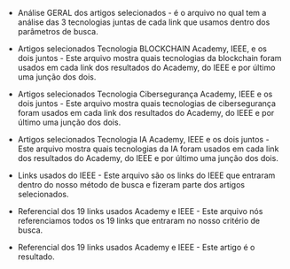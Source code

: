 - Análise GERAL dos artigos selecionados - é o arquivo no qual tem a análise das 3 tecnologias juntas de cada link que usamos dentro dos parâmetros de busca.

- Artigos selecionados Tecnologia BLOCKCHAIN Academy, IEEE, e os dois juntos - Este arquivo mostra quais tecnologias da blockchain foram usados em cada link dos resultados do Academy, do IEEE e por último uma junção dos dois.

- Artigos selecionados Tecnologia Cibersegurança Academy, IEEE e os dois juntos - Este arquivo mostra quais tecnologias de cibersegurança foram usados em cada link dos resultados do Academy, do IEEE e por último uma junção dos dois.

- Artigos selecionados Tecnologia IA Academy, IEEE e os dois juntos - Este arquivo mostra quais tecnologias da IA foram usados em cada link dos resultados do Academy, do IEEE e por último uma junção dos dois.

- Links usados do IEEE - Este arquivo são os links do IEEE que entraram dentro do nosso método de busca e fizeram parte dos artigos selecionados.

- Referencial dos 19 links usados Academy e IEEE - Este arquivo nós referenciamos todos os 19 links que entraram no nosso critério de busca.

- Referencial dos 19 links usados Academy e IEEE - Este artigo é o resultado. 